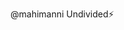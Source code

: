 @mahimanni
Undivided⚡️
<!---
mahimanni/mahimanni is a ✨ special ✨ repository because its `README.md` (this file) appears on your GitHub profile.
You can click the Preview link to take a look at your changes.
--->
